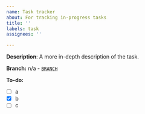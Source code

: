 ```yaml
---
name: Task tracker
about: For tracking in-progress tasks
title: ''
labels: task
assignees: ''

---
```


**Description**: A more in-depth description of the task.

**Branch:** n/a - [`BRANCH`](https://github.com/codemicro/surchable/tree/BRANCH)

**To-do:**
- [ ] a
- [x] b
- [ ] c
